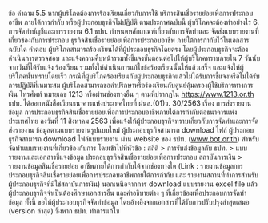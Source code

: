 ข้อ
คำถาม
5.5 หากผู้บริโภคต้องการร้องเรียนเกี่ยวกับการใช้
บริการสินเชื่อรายย่อยเพื่อการประกอบอาชีพ
ภายใต้การกํากับ หรือผู้ประกอบธุรกิจไม่ปฏิบัติ
ตามประกาศฉบับนี้ ผู้บริโภคจะต้องทำอย่างไร
6. การจัดทําบัญชีและการรายงาน
6.1 ธปท. กําหนดหลักเกณฑ์เกี่ยวกับการจัดทำและ
จัดส่งแบบรายงานที่เกี่ยวข้องกับการประกอบ
ธุรกิจสินเชื่อรายย่อยเพื่อการประกอบอาชีพ
ภายใต้การกํากับไว้ในเอกสารฉบับใด
คําตอบ
ผู้บริโภคสามารถร้องเรียนได้ที่ผู้ประกอบธุรกิจโดยตรง โดยผู้ประกอบธุรกิจจะต้องดำเนินการตรวจสอบ
และแจ้งความคืบหน้ารวมทั้งชี้แจงขั้นตอนต่อไปให้ผู้บริโภคทราบภายใน 7 วันนับจากวันที่ได้รับแจ้ง
ร้องเรียน รวมทั้งให้ดำเนินการแก้ไขข้อร้องเรียนนั้นให้แล้วเสร็จ และแจ้งให้ผู้บริโภคนั้นทราบโดยเร็ว
กรณีที่ผู้บริโภคร้องเรียนกับผู้ประกอบธุรกิจแล้วไม่ได้รับการชี้แจงหรือไม่ได้รับการปฏิบัติที่เหมาะสม
ผู้บริโภคสามารถขอคำปรึกษาหรือร้องเรียนกับศูนย์คุ้มครองผู้ใช้บริการทางการเงิน โทรศัพท์
หมายเลข 1213 หรือผ่านช่องทางอื่น ๆ ตามที่ปรากฏใน https://www.1213.or.th
ธปท. ได้ออกหนังสือเวียนธนาคารแห่งประเทศไทยที่ ฝนส.(01)ว. 30/2563 เรื่อง การส่งรายงานข้อมูล
การประกอบธุรกิจสินเชื่อรายย่อยเพื่อการประกอบอาชีพภายใต้การกำกับต่อธนาคารแห่งประเทศไทย
ลงวันที่ 11 สิงหาคม 2563 เพื่อแจ้งให้ผู้ประกอบธุรกิจทราบเกี่ยวกับการจัดทำและการจัดส่งรายงาน
ข้อมูลตามแบบรายงานรูปแบบใหม่
ผู้ประกอบธุรกิจสามารถ download ไฟล์
ผู้ประกอบธุรกิจสามารถ download ไฟล์แบบรายงาน ผ่าน website ของ ธปท. (www.bot.or.th)
สำหรับจัดทำแบบรายงานที่เกี่ยวข้องกับการ โดยเข้าไปที่หัวข้อ : สถิติ > การรับส่งข้อมูลกับ ธปท. > แบบรายงานและเอกสารชี้แจงข้อมูล
ประกอบธุรกิจสินเชื่อรายย่อยเพื่อการประกอบ สถาบันการเงิน > รายงานข้อมูลสินเชื่อรายย่อย
อาชีพภายใต้การกำกับได้จากช่องทางใด
(Link : รายงานข้อมูลการประกอบธุรกิจสินเชื่อรายย่อยเพื่อการประกอบอาชีพภายใต้การกำกับ และ
รายงานสถานที่ทำการสำหรับผู้ประกอบธุรกิจที่มิใช่สถาบันการเงิน)
นอกเหนือจากการ download แบบรายงาน excel file แล้ว ผู้ประกอบธุรกิจจำเป็นต้องศึกษาเอกสารอื่น
และคำอธิบายต่าง ๆ ที่เกี่ยวข้องเพื่อประกอบการจัดทำข้อมูล ทั้งนี้ ขอให้ผู้ประกอบธุรกิจจัดทำข้อมูล
โดยอ้างอิงจากเอกสารที่ได้รับการปรับปรุงล่าสุดเสมอ (version ล่าสุด) ซึ่งหาก ธปท. ทำการแก้ไข
